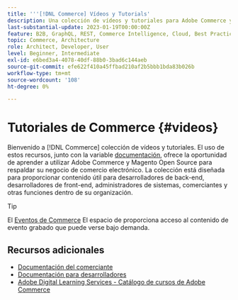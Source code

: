 ```yaml
---
title: '''[!DNL Commerce] Vídeos y Tutorials'
description: Una colección de vídeos y tutoriales para Adobe Commerce y Magento Open Source
last-substantial-update: 2023-01-19T00:00:00Z
feature: B2B, GraphQL, REST, Commerce Intelligence, Cloud, Best Practices, API Mesh, App Builder
topic: Commerce, Architecture
role: Architect, Developer, User
level: Beginner, Intermediate
exl-id: e6bed3a4-4078-40df-88b0-3bad6c144aeb
source-git-commit: efe622f410a45ffbad210af2b5bbb1bda83b026b
workflow-type: tm+mt
source-wordcount: '108'
ht-degree: 0%

---
```


# Tutoriales de Commerce {#videos}

Bienvenido a [!DNL Commerce] colección de vídeos y tutoriales. El uso de estos recursos, junto con la variable [documentación](https://experienceleague.adobe.com/docs/commerce.html), ofrece la oportunidad de aprender a utilizar Adobe Commerce y Magento Open Source para respaldar su negocio de comercio electrónico. La colección está diseñada para proporcionar contenido útil para desarrolladores de back-end, desarrolladores de front-end, administradores de sistemas, comerciantes y otras funciones dentro de su organización.

<div id="recs-overview-body-1"></div>
<div id="recs-overview-body-2"></div>
<div id="recs-overview-body-3"></div>
<div id="recs-overview-body-4"></div>
<div id="recs-overview-body-5"></div>
<div id="recs-overview-body-6"></div>

>[!TIP]
>
>El [Eventos de Commerce](https://experienceleague.adobe.com/docs/commerce-events/events/overview.html) El espacio de proporciona acceso al contenido de evento grabado que puede verse bajo demanda.

## Recursos adicionales

- [Documentación del comerciante](https://experienceleague.adobe.com/docs/commerce-admin/user-guides/home.html)
- [Documentación para desarrolladores](https://developer.adobe.com/commerce)
- [Adobe Digital Learning Services - Catálogo de cursos de Adobe Commerce](https://learning.adobe.com/catalog.html?solution=Adobe%20Commerce)
